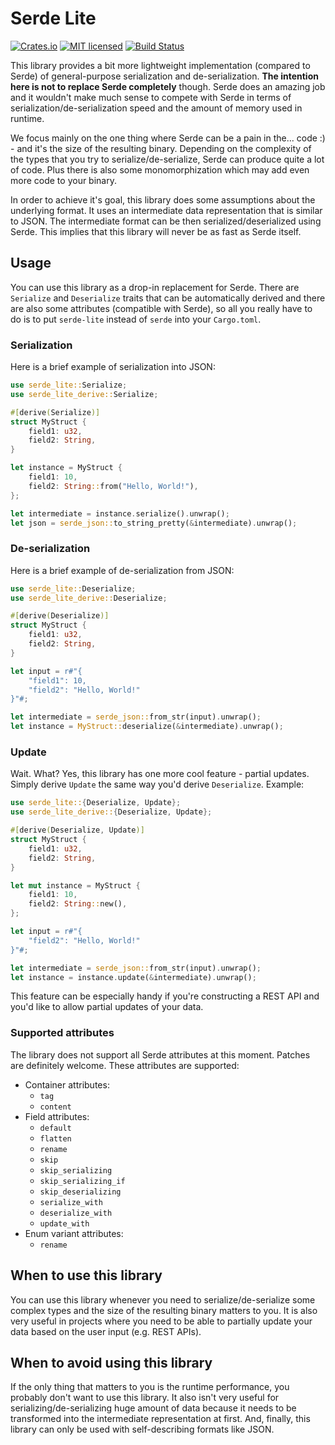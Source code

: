 # Serde Lite

[![Crates.io][crates-badge]][crates-url]
[![MIT licensed][license-badge]][license-url]
[![Build Status][build-badge]][build-url]

[crates-badge]: https://img.shields.io/crates/v/serde-lite
[crates-url]: https://crates.io/crates/serde-lite
[license-badge]: https://img.shields.io/crates/l/serde-lite
[license-url]: https://github.com/operutka/serde-lite/blob/master/LICENSE
[build-badge]: https://travis-ci.org/operutka/serde-lite.svg?branch=master
[build-url]: https://travis-ci.org/operutka/serde-lite

This library provides a bit more lightweight implementation (compared to Serde)
of general-purpose serialization and de-serialization. **The intention here is
not to replace Serde completely** though. Serde does an amazing job and it
wouldn't make much sense to compete with Serde in terms of
serialization/de-serialization speed and the amount of memory used in runtime.

We focus mainly on the one thing where Serde can be a pain in the... code :) -
and it's the size of the resulting binary. Depending on the complexity of the
types that you try to serialize/de-serialize, Serde can produce quite a lot of
code. Plus there is also some monomorphization which may add even more code to
your binary.

In order to achieve it's goal, this library does some assumptions about the
underlying format. It uses an intermediate data representation that is similar
to JSON. The intermediate format can be then serialized/deserialized using
Serde. This implies that this library will never be as fast as Serde itself.

## Usage

You can use this library as a drop-in replacement for Serde. There are
`Serialize` and `Deserialize` traits that can be automatically derived and
there are also some attributes (compatible with Serde), so all you really have
to do is to put `serde-lite` instead of `serde` into your `Cargo.toml`.

### Serialization

Here is a brief example of serialization into JSON:
```rust
use serde_lite::Serialize;
use serde_lite_derive::Serialize;

#[derive(Serialize)]
struct MyStruct {
    field1: u32,
    field2: String,
}

let instance = MyStruct {
    field1: 10,
    field2: String::from("Hello, World!"),
};

let intermediate = instance.serialize().unwrap();
let json = serde_json::to_string_pretty(&intermediate).unwrap();
```

### De-serialization

Here is a brief example of de-serialization from JSON:
```rust
use serde_lite::Deserialize;
use serde_lite_derive::Deserialize;

#[derive(Deserialize)]
struct MyStruct {
    field1: u32,
    field2: String,
}

let input = r#"{
    "field1": 10,
    "field2": "Hello, World!"
}"#;

let intermediate = serde_json::from_str(input).unwrap();
let instance = MyStruct::deserialize(&intermediate).unwrap();
```

### Update

Wait. What? Yes, this library has one more cool feature - partial updates.
Simply derive `Update` the same way you'd derive `Deserialize`. Example:
```rust
use serde_lite::{Deserialize, Update};
use serde_lite_derive::{Deserialize, Update};

#[derive(Deserialize, Update)]
struct MyStruct {
    field1: u32,
    field2: String,
}

let mut instance = MyStruct {
    field1: 10,
    field2: String::new(),
};

let input = r#"{
    "field2": "Hello, World!"
}"#;

let intermediate = serde_json::from_str(input).unwrap();
let instance = instance.update(&intermediate).unwrap();
```

This feature can be especially handy if you're constructing a REST API and
you'd like to allow partial updates of your data.

### Supported attributes

The library does not support all Serde attributes at this moment. Patches are
definitely welcome. These attributes are supported:

* Container attributes:
    * `tag`
    * `content`
* Field attributes:
    * `default`
    * `flatten`
    * `rename`
    * `skip`
    * `skip_serializing`
    * `skip_serializing_if`
    * `skip_deserializing`
    * `serialize_with`
    * `deserialize_with`
    * `update_with`
* Enum variant attributes:
    * `rename`

## When to use this library

You can use this library whenever you need to serialize/de-serialize some
complex types and the size of the resulting binary matters to you. It is also
very useful in projects where you need to be able to partially update your data
based on the user input (e.g. REST APIs).

## When to avoid using this library

If the only thing that matters to you is the runtime performance, you probably
don't want to use this library. It also isn't very useful for
serializing/de-serializing huge amount of data because it needs to be
transformed into the intermediate representation at first. And, finally, this
library can only be used with self-describing formats like JSON.
